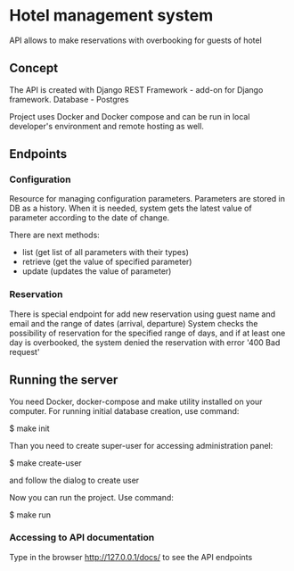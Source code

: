 # Hotel management system

API allows to make reservations with overbooking for guests of hotel

## Concept 

The API is created with Django REST Framework - add-on for Django framework.
Database - Postgres

Project uses Docker and Docker compose and can be run 
in local developer's environment and remote hosting as well.

## Endpoints

### Configuration
Resource for managing configuration parameters. Parameters are stored in DB as a history.
When it is needed, system gets the latest value of parameter according to the date of change.

There are next methods:
- list (get list of all parameters with their types)
- retrieve (get the value of specified parameter)
- update (updates the value of parameter)

### Reservation
There is special endpoint for add new reservation using guest name and email and the range of dates (arrival, departure)
System checks the possibility of reservation for the specified range of days, and if at least one day is overbooked, the system denied the reservation with error '400 Bad request'

## Running the server
You need Docker, docker-compose and make utility installed on your computer.
For running initial database creation, use command:

$ make init

Than you need to create super-user for accessing administration panel:

$ make create-user

and follow the dialog to create user

Now you can run the project. Use command:

$ make run

### Accessing to API documentation

Type in the browser http://127.0.0.1/docs/ to see the API endpoints
